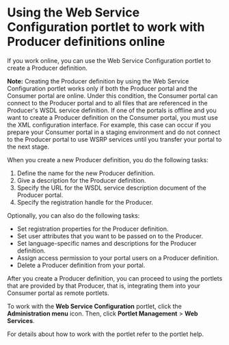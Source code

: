 # Using the Web Service Configuration portlet to work with Producer definitions online

If you work online, you can use the Web Service Configuration portlet to create a Producer definition.

**Note:** Creating the Producer definition by using the Web Service Configuration portlet works only if both the Producer portal and the Consumer portal are online. Under this condition, the Consumer portal can connect to the Producer portal and to all files that are referenced in the Producer's WSDL service definition. If one of the portals is offline and you want to create a Producer definition on the Consumer portal, you must use the XML configuration interface. For example, this case can occur if you prepare your Consumer portal in a staging environment and do not connect to the Producer portal to use WSRP services until you transfer your portal to the next stage.

When you create a new Producer definition, you do the following tasks:

1.  Define the name for the new Producer definition.
2.  Give a description for the Producer definition.
3.  Specify the URL for the WSDL service description document of the Producer portal.
4.  Specify the registration handle for the Producer.

Optionally, you can also do the following tasks:

-   Set registration properties for the Producer definition.
-   Set user attributes that you want to be passed on to the Producer.
-   Set language-specific names and descriptions for the Producer definition.
-   Assign access permission to your portal users on a Producer definition.
-   Delete a Producer definition from your portal.

After you create a Producer definition, you can proceed to using the portlets that are provided by that Producer, that is, integrating them into your Consumer portal as remote portlets.

To work with the **Web Service Configuration** portlet, click the **Administration menu** icon. Then, click **Portlet Management** \> **Web Services**.

For details about how to work with the portlet refer to the portlet help.


